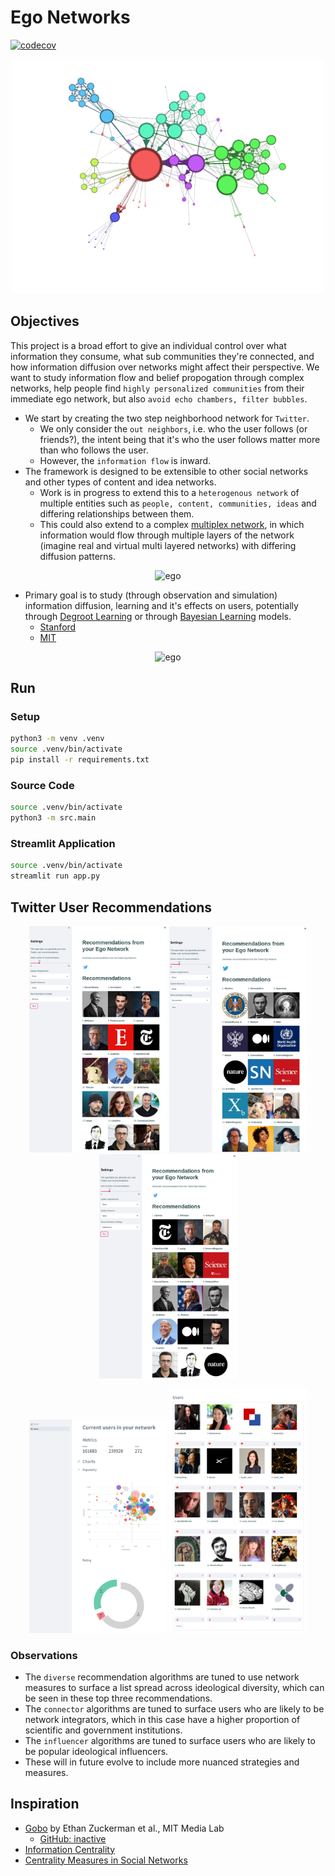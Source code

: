 # Ego Networks

[![codecov](https://codecov.io/gh/lejinvarghese/ego_networks/branch/master/graph/badge.svg?token=248C9C6ZHK)](https://codecov.io/gh/lejinvarghese/ego_networks)

<p align="center">
    <img src="./assets/sample.png" alt="sample" width="500"/>
</p>


## Objectives

This project is a broad effort to give an individual control over what information they consume, what sub communities they're connected, and how information diffusion over networks might affect their perspective. We want to study information flow and belief propogation through complex networks, help people find `highly personalized communities` from their immediate ego network, but also `avoid echo chambers, filter bubbles`.

-   We start by creating the two step neighborhood network for `Twitter`.
    -   We only consider the `out neighbors`, i.e. who the user follows (or friends?), the intent being that it's who the user follows matter more than who follows the user.
    -   However, the `information flow` is inward.
-    The framework is designed to be extensible to other social networks and other types of content and idea networks.
     -   Work is in progress to extend this to a `heterogenous network` of multiple entities such as `people, content, communities, ideas` and differing relationships between them.
     -   This could also extend to a complex [multiplex network](https://cosnet.bifi.es/network-theory/multiplex-networks/), in which information would flow through multiple layers of the network (imagine real and virtual multi layered networks) with differing diffusion patterns.

<p align="center">
    <img src="https://cosnet.bifi.es/wp-content/uploads/2014/06/multiplex_networks_2a.jpg" alt="ego" width="500"/>
</p>

-   Primary goal is to study (through observation and simulation) information diffusion, learning and it's effects on users, potentially through [Degroot Learning](https://en.wikipedia.org/wiki/DeGroot_learning) or through [Bayesian Learning](https://en.wikipedia.org/wiki/Mathematical_models_of_social_learning) models.
    -   [Stanford](https://github.com/lejinvarghese/graph_data_science/blob/master/docs/social_economic_networks/w6-learning.pdf)
    -   [MIT](https://economics.mit.edu/files/4902)

<p align="center">
    <img src="https://bldavies.com/blog/degroot-learning-social-networks/figures/example-1.svg" alt="ego" width="500"/>
</p>


## Run

### Setup

```bash
python3 -m venv .venv
source .venv/bin/activate
pip install -r requirements.txt
```

### Source Code

```bash
source .venv/bin/activate
python3 -m src.main
```

### Streamlit Application

```bash
source .venv/bin/activate
streamlit run app.py
```

## Twitter User Recommendations

<p float="left" align="middle">
        <img src="./assets/recs_strategy_diverse.png" alt="sample" width="220"/>
        <img src="./assets/recs_strategy_connectors.png" alt="sample" width="220"/>
        <img src="./assets/recs_strategy_influencers.png" alt="sample" width="220"/>
</p>

<p float="left" align="middle">
        <img src="./assets/users.png" alt="sample" width="220"/>
        <img src="./assets/user_ratings.png" alt="sample" width="220"/>
</p>

### Observations

- The `diverse` recommendation algorithms are tuned to use network measures to surface a list spread across ideological diversity, which can be seen in these top three recommendations.
- The `connector` algorithms are tuned to surface users who are likely to be network integrators, which in this case have a higher proportion of scientific and government institutions.
- The `influencer` algorithms are tuned to surface users who are likely to be popular ideological influencers.
- These will in future evolve to include more nuanced strategies and measures.

## Inspiration

- [Gobo](https://www.media.mit.edu/projects/gobo/overview/) by Ethan Zuckerman et al., MIT Media Lab
  - [GitHub: inactive](https://github.com/mitmedialab/gobo)
- [Information Centrality](https://www.researchgate.net/publication/329414133_Understanding_Information_Centrality_Metric_A_Simulation_Approach)
- [Centrality Measures in Social Networks](https://thesai.org/Publications/ViewPaper?Volume=10&Issue=1&Code=IJACSA&SerialNo=13)
